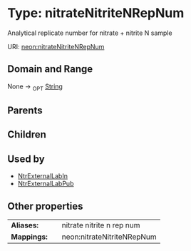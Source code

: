 
# Type: nitrateNitriteNRepNum


Analytical replicate number for nitrate + nitrite N sample

URI: [neon:nitrateNitriteNRepNum](https://data.neonscience.org/nitrateNitriteNRepNum)


## Domain and Range

None ->  <sub>OPT</sub> [String](types/String.md)

## Parents


## Children


## Used by

 * [NtrExternalLabIn](NtrExternalLabIn.md)
 * [NtrExternalLabPub](NtrExternalLabPub.md)

## Other properties

|  |  |  |
| --- | --- | --- |
| **Aliases:** | | nitrate nitrite n rep num |
| **Mappings:** | | neon:nitrateNitriteNRepNum |

